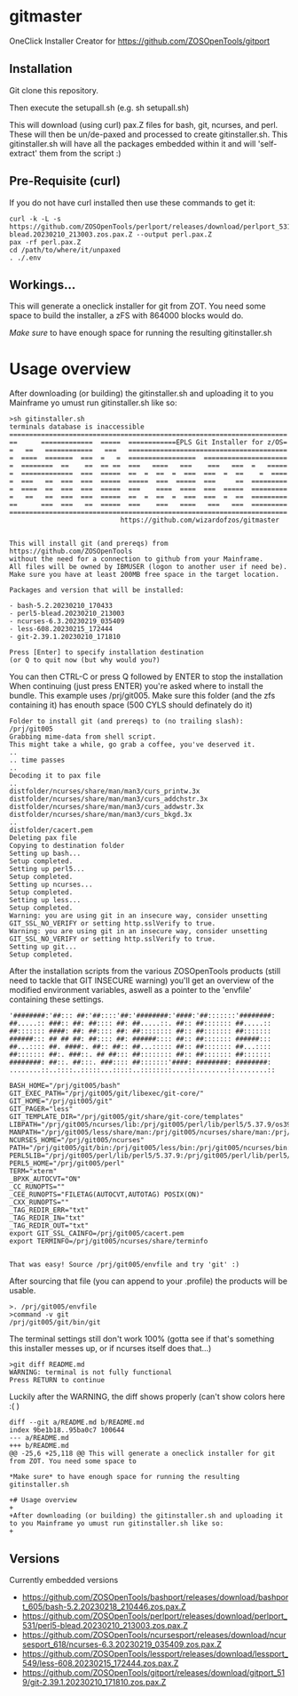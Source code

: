# gitmaster
OneClick Installer Creator for https://github.com/ZOSOpenTools/gitport

## Installation

Git clone this repository.

Then execute the setupall.sh (e.g. sh setupall.sh)

This will download (using curl) pax.Z files for bash, git, ncurses, and perl.
These will then be un/de-paxed and processed to create gitinstaller.sh.
This gitinstaller.sh will have all the packages embedded within it and will 'self-extract' them from the script :)

## Pre-Requisite (curl)

If you do not have curl installed then use these commands to get it:

    curl -k -L -s https://github.com/ZOSOpenTools/perlport/releases/download/perlport_531/perl5-blead.20230210_213003.zos.pax.Z --output perl.pax.Z
    pax -rf perl.pax.Z
    cd /path/to/where/it/unpaxed
    . ./.env

## Workings...
This will generate a oneclick installer for git from ZOT. You need some space to build the installer, a zFS with 864000 blocks would do.

*Make sure* to have enough space for running the resulting gitinstaller.sh

# Usage overview

After downloading (or building) the gitinstaller.sh and uploading it to you Mainframe yo umust run gitinstaller.sh like so:

    >sh gitinstaller.sh
    terminals database is inaccessible
    ======================================================================
    ==      =============  =====  ============EPLS Git Installer for z/OS=
    =   ==   ============   ===   ========================================
    =  ====  =======  ===  =   =  =================  =====================
    =  ========  ==    ==  == ==  ===   ====   ===    ===   ===  =   =====
    =  =============  ===  =====  ==  =  ==  =  ===  ===  =  ==    =  ====
    =  ===   ==  ===  ===  =====  =====  ===  =====  ===     ==  =========
    =  ====  ==  ===  ===  =====  ===    ====  ====  ===  =====  =========
    =   ==   ==  ===  ===  =====  ==  =  ==  =  ===  ===  =  ==  =========
    ==      ===  ===   ==  =====  ===    ===   ====   ===   ===  =========
    ======================================================================
                                https://github.com/wizardofzos/gitmaster


    This will install git (and prereqs) from https://github.com/ZOSOpenTools
    without the need for a connection to github from your Mainframe.
    All files will be owned by IBMUSER (logon to another user if need be).
    Make sure you have at least 200MB free space in the target location.

    Packages and version that will be installed:

    - bash-5.2.20230210_170433
    - perl5-blead.20230210_213003
    - ncurses-6.3.20230219_035409
    - less-608.20230215_172444
    - git-2.39.1.20230210_171810

    Press [Enter] to specify installation destination
    (or Q to quit now (but why would you?)

You can then CTRL-C or press Q followed by ENTER to stop the installation
When continuing (just press ENTER) you're asked where to install the bundle.
This example uses /prj/git005. Make sure this folder (and the zfs containing it) has
enouth space (500 CYLS should definately do it)

    Folder to install git (and prereqs) to (no trailing slash): /prj/git005
    Grabbing mime-data from shell script.
    This might take a while, go grab a coffee, you've deserved it.
    ..
    .. time passes
    ..
    Decoding it to pax file
    ..
    distfolder/ncurses/share/man/man3/curs_printw.3x
    distfolder/ncurses/share/man/man3/curs_addchstr.3x
    distfolder/ncurses/share/man/man3/curs_addwstr.3x
    distfolder/ncurses/share/man/man3/curs_bkgd.3x
    ..
    distfolder/cacert.pem
    Deleting pax file
    Copying to destination folder
    Setting up bash...
    Setup completed.
    Setting up perl5...
    Setup completed.
    Setting up ncurses...
    Setup completed.
    Setting up less...
    Setup completed.
    Warning: you are using git in an insecure way, consider unsetting GIT_SSL_NO_VERIFY or setting http.sslVerify to true.
    Warning: you are using git in an insecure way, consider unsetting GIT_SSL_NO_VERIFY or setting http.sslVerify to true.
    Setting up git...
    Setup completed.

After the installation scripts from the various ZOSOpenTools products (still need to tackle that GIT INSECURE warning) you'll get an overview of the modified environment variables, aswell as a pointer to the 'envfile' containing these settings.

    '########:'##::: ##:'##::::'##:'########:'####:'##:::::::'########:
    ##.....:: ###:: ##: ##:::: ##: ##.....::. ##:: ##::::::: ##.....::
    ##::::::: ####: ##: ##:::: ##: ##:::::::: ##:: ##::::::: ##:::::::
    ######::: ## ## ##: ##:::: ##: ######:::: ##:: ##::::::: ######:::
    ##...:::: ##. ####:. ##:: ##:: ##...::::: ##:: ##::::::: ##...::::
    ##::::::: ##:. ###::. ## ##::: ##:::::::: ##:: ##::::::: ##:::::::
    ########: ##::. ##:::. ###:::: ##:::::::'####: ########: ########:
    ........::..::::..:::::...:::::..::::::::....::........::........::

    BASH_HOME="/prj/git005/bash"
    GIT_EXEC_PATH="/prj/git005/git/libexec/git-core/"
    GIT_HOME="/prj/git005/git"
    GIT_PAGER="less"
    GIT_TEMPLATE_DIR="/prj/git005/git/share/git-core/templates"
    LIBPATH="/prj/git005/ncurses/lib:/prj/git005/perl/lib/perl5/5.37.9/os390/CORE:/prj/git005/perl/lib:/prj/git003/ncurses/lib:/prj/git003/perl/lib/perl5/5.37.9/os390/CORE:/prj/git003/perl/lib:/prj/git002/ncurses/lib:/prj/git002/perl/lib/perl5/5.37.9/os390/CORE:/prj/git002/perl/lib:/zdo/conda/envs/ispfgit/lib/perl5/5.24.0/os390/CORE:/usr/lpp/db2c10/jdbc/lib:/lib:/usr/lib:/usr/lpp/IBM/zoautil/lib:."
    MANPATH="/prj/git005/less/share/man:/prj/git005/ncurses/share/man:/prj/git005/bash/share/man:/prj/git003/less/share/man:/prj/git003/ncurses/share/man:/prj/git003/bash/share/man:/prj/git002/less/share/man:/prj/git002/ncurses/share/man:/prj/git002/bash/share/man:/usr/man/%L:/zdo/conda/envs/ispfgit/man"
    NCURSES_HOME="/prj/git005/ncurses"
    PATH="/prj/git005/git/bin:/prj/git005/less/bin:/prj/git005/ncurses/bin:/prj/git005/perl/bin:/prj/git005/bash/bin:/prj/git003/git/bin:/prj/git003/less/bin:/prj/git003/ncurses/bin:/prj/git003/perl/bin:/prj/git003/bash/bin:/prj/git002/git/bin:/prj/git002/less/bin:/prj/git002/ncurses/bin:/prj/git002/perl/bin:/prj/git002/bash/bin:/zdo/conda/envs/ispfgit/bin:/usr/lpp/db2c10/jdbc/bin:/bin:/usr/sbin:/usr/lpp/java/J8.0_64/bin:/usr/lpp/IBM/cobol/igyv6r3/bin:/usr/lpp/IBM/pli/v5r3/bin:/usr/lpp/IBM/zoautil/bin:/usr/lpp/IBM/cyp/v3r8/pyz/bin"
    PERL5LIB="/prj/git005/perl/lib/perl5/5.37.9:/prj/git005/perl/lib/perl5/5.37.9/os390"
    PERL5_HOME="/prj/git005/perl"
    TERM="xterm"
    _BPXK_AUTOCVT="ON"
    _CC_RUNOPTS=""
    _CEE_RUNOPTS="FILETAG(AUTOCVT,AUTOTAG) POSIX(ON)"
    _CXX_RUNOPTS=""
    _TAG_REDIR_ERR="txt"
    _TAG_REDIR_IN="txt"
    _TAG_REDIR_OUT="txt"
    export GIT_SSL_CAINFO=/prj/git005/cacert.pem
    export TERMINFO=/prj/git005/ncurses/share/terminfo


    That was easy! Source /prj/git005/envfile and try 'git' :)

After sourcing that file (you can append to your .profile) the products will be usable.

    >. /prj/git005/envfile
    >command -v git
    /prj/git005/git/bin/git

The terminal settings still don't work 100% (gotta see if that's something this installer messes up, or if ncurses itself does that...)

    >git diff README.md 
    WARNING: terminal is not fully functional
    Press RETURN to continue

Luckily after the WARNING, the diff shows properly (can't show colors here :( )

    diff --git a/README.md b/README.md
    index 9be1b18..95ba0c7 100644
    --- a/README.md
    +++ b/README.md
    @@ -25,6 +25,118 @@ This will generate a oneclick installer for git from ZOT. You need some space to

    *Make sure* to have enough space for running the resulting gitinstaller.sh

    +# Usage overview
    +
    +After downloading (or building) the gitinstaller.sh and uploading it to you Mainframe yo umust run gitinstaller.sh like so:
    +

## Versions

Currently embedded versions

* https://github.com/ZOSOpenTools/bashport/releases/download/bashport_605/bash-5.2.20230218_210446.zos.pax.Z 
* https://github.com/ZOSOpenTools/perlport/releases/download/perlport_531/perl5-blead.20230210_213003.zos.pax.Z 
* https://github.com/ZOSOpenTools/ncursesport/releases/download/ncursesport_618/ncurses-6.3.20230219_035409.zos.pax.Z
* https://github.com/ZOSOpenTools/lessport/releases/download/lessport_549/less-608.20230215_172444.zos.pax.Z
* https://github.com/ZOSOpenTools/gitport/releases/download/gitport_519/git-2.39.1.20230210_171810.zos.pax.Z 
